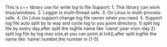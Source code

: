 This is c++ library use for write log to file
Support: 
	1. This library can work linux/windows.
	2. Logger is multi-thread safe.
	3. On Linux is multi-process safe.
	4. On Linux support change log file owner when you need.
	5. Support log file auto split by to way and cycle log to you point directory:
		1) split log file by every day,after split the logfile name like 'name'.year-mon-day
		2) split log file by log max size,at you can point at Init(),after split logfile the name like 'name'.number,the number in [1-5]
